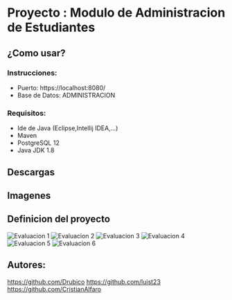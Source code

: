 # Proyecto : Modulo de Administracion de Estudiantes
## ¿Como usar?
### Instrucciones:
* Puerto: https://localhost:8080/
* Base de Datos: ADMINISTRACION

### Requisitos:
* Ide de Java (Eclipse,Intellij IDEA,...)
* Maven
* PostgreSQL 12
* Java JDK 1.8


## Descargas

## Imagenes


## Definicion del proyecto
![Evaluacion 1](https://raw.githubusercontent.com/00121117-Archivos/PNC-Archivos/master/Proyecto/E1.jpg)
![Evaluacion 2](https://raw.githubusercontent.com/00121117-Archivos/PNC-Archivos/master/Proyecto/E2.jpg)
![Evaluacion 3](https://raw.githubusercontent.com/00121117-Archivos/PNC-Archivos/master/Proyecto/E3.jpg)
![Evaluacion 4](https://raw.githubusercontent.com/00121117-Archivos/PNC-Archivos/master/Proyecto/E4.jpg)
![Evaluacion 5](https://raw.githubusercontent.com/00121117-Archivos/PNC-Archivos/master/Proyecto/E5.jpg)
![Evaluacion 6](https://raw.githubusercontent.com/00121117-Archivos/PNC-Archivos/master/Proyecto/E6.jpg)


## Autores:

https://github.com/Drubico
https://github.com/luist23
https://github.com/CristianAlfaro

